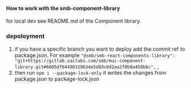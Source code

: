 #### How to work with the smb-component-library

for local dev see README.md of the Component library.

### depoloyment

1. if you have a specific branch you want to deploy add the commit ref to package.json. For example
   `"@smb/smb-react-components-library": "git+https://gitlab.xailabs.com/smb/mui-component-library.git#6005df64490319634e5d03c0d2aa2f8b0a458bbc",` ,
2. then run `npm i --package-lock-only` it writes the changes from package.json to package-lock.json
